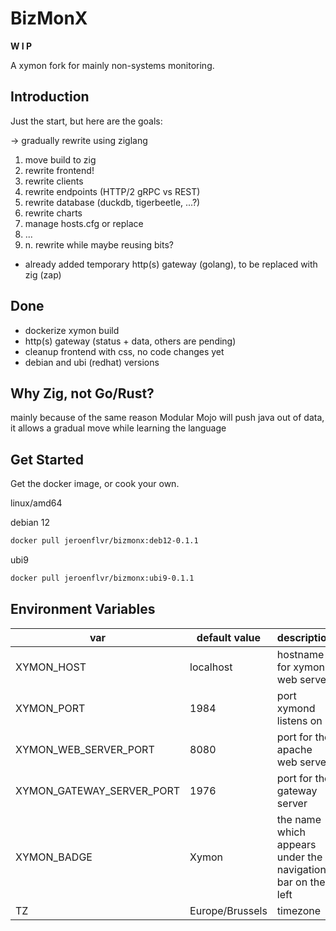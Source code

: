 # BizMonX

**W I P**

A xymon fork for mainly non-systems monitoring.

## Introduction

Just the start, but here are the goals:

-> gradually rewrite using ziglang

1. move build to zig
2. rewrite frontend! 
3. rewrite clients
4. rewrite endpoints (HTTP/2 gRPC vs REST)
5. rewrite database (duckdb, tigerbeetle, ...?)
6. rewrite charts
7. manage hosts.cfg or replace
8. ...
9. n. rewrite while maybe reusing bits?


+ already added temporary http(s) gateway (golang), to be replaced with zig (zap)

## Done

- dockerize xymon build
- http(s) gateway (status + data, others are pending)
- cleanup frontend with css, no code changes yet
- debian and ubi (redhat) versions


## Why Zig, not Go/Rust?
mainly because of the same reason Modular Mojo will push java out of data, it allows a gradual 
move while learning the language


## Get Started
Get the docker image, or cook your own.

linux/amd64

debian 12
```bash 
docker pull jeroenflvr/bizmonx:deb12-0.1.1
```

ubi9
```bash 
docker pull jeroenflvr/bizmonx:ubi9-0.1.1
```

## Environment Variables
| var | default value | description |
| --- | ------------- | ----------- |
| XYMON_HOST | localhost | hostname for xymon web server |
| XYMON_PORT | 1984 | port xymond listens on |
| XYMON_WEB_SERVER_PORT | 8080 | port for the apache web server |
| XYMON_GATEWAY_SERVER_PORT | 1976 | port for the gateway server |
| XYMON_BADGE | Xymon | the name which appears under the navigation bar on the left |
| TZ | Europe/Brussels | timezone |